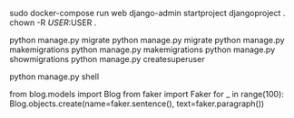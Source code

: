sudo docker-compose run web django-admin startproject djangoproject .
chown -R $USER:$USER .

python manage.py migrate
python manage.py migrate <app name>
python manage.py makemigrations
python manage.py makemigrations <app name>
python manage.py showmigrations
python manage.py createsuperuser

python manage.py shell

<!-- genereate fake data for Blog -->
from blog.models import Blog
from faker import Faker
for _ in range(100):
    Blog.objects.create(name=faker.sentence(), text=faker.paragraph())
